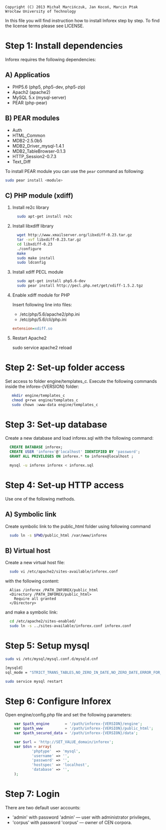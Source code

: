     Copyright (C) 2013 Michał Marcińczuk, Jan Kocoń, Marcin Ptak
    Wrocław University of Technology

In this file you will find instruction how to install Inforex step by step. 
To find the license terms please see LICENSE.


Step 1: Install dependencies
============================

Inforex requires the following dependencies:

A) Applicatios
---------------
* PHP5.6    (php5, php5-dev, php5-zip) 
* Apach2    (apache2) 
* MySQL 5.x (mysql-server) 
* PEAR      (php-pear) 

B) PEAR modules
----------------
* Auth
* HTML_Common
* MDB2-2.5.0b5
* MDB2_Driver_mysql-1.4.1
* MDB2_TableBrowser-0.1.3
* HTTP_Session2-0.7.3
* Text_Diff  

To install PEAR module you can use the `pear` command as following:

```bash
sudo pear install <module>
```

C) PHP module (xdiff)
---------------------
  
   1. Install re2c library

      ```bash
        sudo apt-get install re2c
      ```
        
   2. Install libxdiff library 

      ```bash
        wget http://www.xmailserver.org/libxdiff-0.23.tar.gz
        tar -xvf libxdiff-0.23.tar.gz
        cd libxdiff-0.23
        ./configure
        make
        sudo make install
        sudo ldconfig
       ```
          
   3. Install xdiff PECL module

      ```bash
        sudo apt-get install php5.6-dev
        sudo pear install http://pecl.php.net/get/xdiff-1.5.2.tgz
      ```

   4. Enable xdiff module for PHP
     
      Insert following line into files:
      * /etc/php/5.6/apache2/php.ini
      * /etc/php/5.6/cli/php.ini
      
      ```ini
      extension=xdiff.so
      ```
         
   5. Restart Apache2

        sudo service apache2 reload


Step 2: Set-up folder access
============================
     
Set access to folder engine/templates_c. Execute the following commands
inside the inforex-{VERSION} folder:

```bash
   mkdir engine/templates_c
   chmod g+rwx engine/templates_c
   sudo chown :www-data engine/templates_c
```


Step 3: Set-up database
=======================

Create a new database and load inforex.sql with the following command:

```sql
  CREATE DATABASE inforex;
  CREATE USER 'inforex'@'localhost' IDENTIFIED BY 'password';
  GRANT ALL PRIVILEGES ON inforex.* to inforex@localhost ;
```

```bash
  mysql -u inforex inforex < inforex.sql
```

Step 4: Set-up HTTP access
==========================

Use one of the following methods.

A) Symbolic link
-------------------------------------------------------------------------

Create symbolic link to the public_html folder using following command

```bash
  sudo ln -s $PWD/public_html /var/www/inforex  
```

B) Virtual host
---------------

Create a new virtual host file:

```bash
  sudo vi /etc/apache2/sites-available/inforex.conf
```

with the following content:

```
  Alias /inforex /PATH_INFOREX/public_html
  <Directory /PATH_INFOREX/public_html>
    Require all granted
  </Directory>
```

and make a symbolic link:

```bash
  cd /etc/apache2/sites-enabled/
  sudo ln -s ../sites-available/inforex.conf inforex.conf
``` 

Step 5: Setup mysql
==========================
```bash
sudo vi /etc/mysql/mysql.conf.d/mysqld.cnf
```

```bash
[mysqld]  
sql_mode = "STRICT_TRANS_TABLES,NO_ZERO_IN_DATE,NO_ZERO_DATE,ERROR_FOR_DIVISION_BY_ZERO,NO_AUTO_CREATE_USER,NO_ENGINE_SUBSTITUTION"
```

```bash
sudo service mysql restart
```

Step 6: Configure Inforex
=========================

Open engine/config.php file and set the following parameters:

```php
    var $path_engine       = '/path/inforex-{VERSION}/engine';
    var $path_www          = '/path/inforex-{VERSION}/public_html'; 
    var $path_secured_data = '/path/inforex-{VERSION}/data';

    var $url = 'http://SET_VALUE_domain/inforex';
    var $dsn = array(
            'phptype'  => 'mysql',
            'username' => '',
            'password' => '',
            'hostspec' => 'localhost',
            'database' => '',
    );
```   

Step 7: Login
=============

There are two default user accounts:
* 'admin' with password 'admin' — user with administrator privileges,
* 'corpus' with password 'corpus' — owner of CEN corpora.
   
